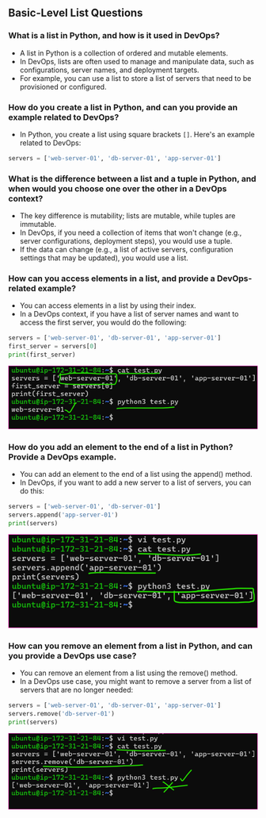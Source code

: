 Basic-Level List Questions
-----------------------------

### What is a list in Python, and how is it used in DevOps?
* A list in Python is a collection of ordered and mutable elements. 
* In DevOps, lists are often used to manage and manipulate data, such as configurations, server names, and deployment targets. 
* For example, you can use a list to store a list of servers that need to be provisioned or configured.


### How do you create a list in Python, and can you provide an example related to DevOps?
* In Python, you create a list using square brackets `[]`. Here's an example related to DevOps:
```py
servers = ['web-server-01', 'db-server-01', 'app-server-01']
```

### What is the difference between a list and a tuple in Python, and when would you choose one over the other in a DevOps context?
* The key difference is mutability; lists are mutable, while tuples are immutable. 
* In DevOps, if you need a collection of items that won't change (e.g., server configurations, deployment steps), you would use a tuple. 
* If the data can change (e.g., a list of active servers, configuration settings that may be updated), you would use a list.

### How can you access elements in a list, and provide a DevOps-related example?
* You can access elements in a list by using their index. 
* In a DevOps context, if you have a list of server names and want to access the first server, you would do the following:
```py
servers = ['web-server-01', 'db-server-01', 'app-server-01']
first_server = servers[0]
print(first_server)
```
![Preview](../Images/lists1.png)

### How do you add an element to the end of a list in Python? Provide a DevOps example.
* You can add an element to the end of a list using the append() method. 
* In DevOps, if you want to add a new server to a list of servers, you can do this:
```py
servers = ['web-server-01', 'db-server-01']
servers.append('app-server-01')
print(servers)
```
![Preview](../Images/lists2.png)

### How can you remove an element from a list in Python, and can you provide a DevOps use case?
* You can remove an element from a list using the remove() method. 
* In a DevOps use case, you might want to remove a server from a list of servers that are no longer needed:
```py
servers = ['web-server-01', 'db-server-01', 'app-server-01']
servers.remove('db-server-01')
print(servers)
```
![Preview](../Images/lists3.png)